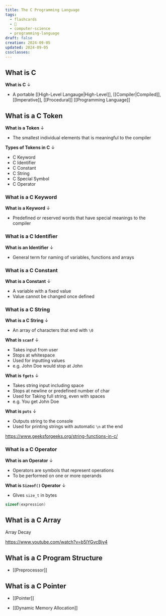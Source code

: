 ```yaml
---
title: The C Programming Language
tags:
  - flashcards
  - 🌱
  - computer-science
  - programming-language
draft: false
creation: 2024-09-05
updated: 2024-09-05
cssclasses: 
---
```

## What is C

**What is C**
↓
- A portable [[High-Level Langauge|High-Level]],  [[Compiler|Compiled]],  [[Imperative]], [[Procedural]] [[Programming Language]]
<!--SR:!2025-01-05,59,310-->

## What is a C Token

**What is a Token**
↓
- The smallest individual elements that is meaningful to the compiler
<!--SR:!2025-01-02,17,305-->

**Types of Tokens in C**
↓
- C Keyword
- C Identifier
- C Constant
- C String
- C Special Symbol
- C Operator
<!--SR:!2025-01-12,27,284-->

### What is a C Keyword

**What is a Keyword**
↓
- Predefined or reserved words that have special meanings to the compiler
<!--SR:!2025-01-02,17,305-->

### What is a C Identifier

**What is an Identifier**
↓
- General term for naming of variables, functions and arrays
<!--SR:!2025-01-02,17,305-->

### What is a C Constant

**What is a Constant**
↓
- A variable with a fixed value
- Value cannot be changed once defined
<!--SR:!2025-01-16,59,314-->

### What is a C String

**What is a C String**
↓
- An array of characters that end with `\0`
<!--SR:!2025-01-02,17,305-->

**What is `scanf`**
↓
- Takes input from user
- Stops at whitespace
- Used for inputting values
- e.g. John Doe would stop at John
<!--SR:!2025-01-02,17,305-->

**What is `fgets`**
↓
- Takes string input including space
- Stops at newline or predefined number of char
- Used for Taking full string, even with spaces
- e.g. You get John Doe
<!--SR:!2025-01-02,17,305-->

**What is `puts`**
↓
- Outputs string to the console
- Used for printing strings with automatic `\n` at the end
<!--SR:!2024-12-20,12,282-->

https://www.geeksforgeeks.org/string-functions-in-c/

### What is a C Operator

**What is an Operator**
↓
- Operators are symbols that represent operations
- To be performed on one or more operands
<!--SR:!2024-12-18,11,284-->

**What is `Sizeof()` Operator**
↓
- GIves `size_t` in bytes
```c
sizeof(expression)
```
<!--SR:!2025-01-02,17,305-->

## What is a C Array

Array Decay

https://www.youtube.com/watch?v=b5lYGvcBjy4

## What is a C Program Structure
- [[Preprocessor]]

## What is a C Pointer
- [[Pointer]]

- [[Dynamic Memory Allocation]]